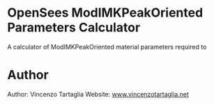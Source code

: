 # OpenSees ModIMKPeakOriented Parameters Calculator
A calculator of ModIMKPeakOriented material parameters required to

# Author
Author: Vincenzo Tartaglia
Website: www.vincenzotartaglia.net
